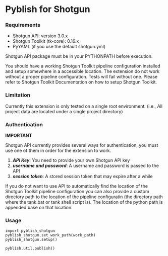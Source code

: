 # Pyblish for Shotgun

### Requirements

  - Shotgun API: version 3.0.x
  - Shotgun Toolkit (tk-core): 0.16.x
  - PyYAML (if you use the default shotgun.yml)

Shotgun API package must be in your PYTHONPATH before execution. 

You should have a working Shotgun Toolkit pipeline configuration installed and setup somewhere in a accessible location. The extension do not work without a proper pipeline configuration. Tests will fail without one. Please refer to Shotgun Toolkit Documentation on how to setup Shotgun Toolkit.

### Limitation

Currently this extension is only tested on a single root environment. (i.e., All project data are located under a single project directory)

### Authentication

**IMPORTANT**

Shotgun API currently provides several ways for authentication, you must use one of them in order for the extension to work.

  1. ***API Key***: You need to provide your own Shotgun API key
  2. ***username and password***: A username and password is passed to the API
  3. ***session token***: A stored session token that may expire after a while

If you do not want to use API to automatically find the location of the Shotgun Toolkit pipeline configuration you can also provide a custom directory path to the location of the pipeline configuratin (the directory path where the tank.bat or tank shell script is). The location of the python path is appended base on that location.

### Usage

    import pyblish_shotgun
    pyblish_shotgun.set_work_path(work_path)
    pyblish_shotgun.setup()

    pyblish.util.publish()
